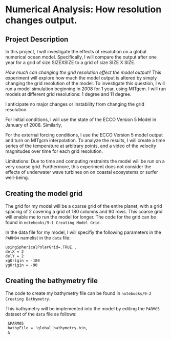 # Numerical Analysis: How resolution changes output. 

## Project Description
In this project, I will investigate the effects of resolution on a global numerical ocean model. Specifically, I will compare the output after one year for a grid of size SIZEXSIZE to a grid of size SIZE X SIZE.
 
_How much can changing the grid resolution effect the model output?_
This experiment will explore how much the model output is altered by simply changing the grid resolution of the model. 
To investigate this question, I will run a model simulation beginning in 2008 for 1 year, using MITgcm. I will run models at different grid resolutions: 1 degree and 11 degree. 

I anticipate no major changes or instability from changing the grid resolution. 

For initial conditions, I will use the state of the ECCO Version 5 Model in January of 2008. Similarly, 

For the external forcing conditions, I use the ECCO Version 5 model output and turn on MITgcm interpolation. To analyze the results, I will create a time series of the temperature at arbitrary points, and a video of the velocity magnitudes over time for each grid resolution. 

Limitations: Due to time and computing restraints the model will be run on a very coarse grid. Furthermore, this experiment does not consider the effects of underwater wave turbines on on coastal ecosystems or surfer well-being. 


## Creating the model grid
The grid for my model will be a coarse grid of the entire planet, with a grid spacing of 2 covering a grid of 180 columns and 90 rows. This coarse grid will enable me to run the model for longer. The code for the grid can be found in `notebooks/9-1 Creating Model Grid`.

In the data file for my model, I will specifiy the following parameters in the `PARM04` namelist in the `data` file:

```
usingSphericalPolarGrid=.TRUE., 
delX = 2  
delY = 2  
xgOrigin = -180  
ygOrigin = -90   
```

## Creating the bathymetry file
The code to create my bathymetry file can be found in `notebooks/9-2 Creating Bathymetry`. 

This bathymetry will be implemented into the model by editing the `PARM05` dataset of the `data` file as follows:
```
 &PARM05
 bathyFile = 'global_bathymetry.bin,
 &
```


